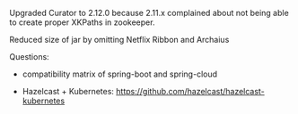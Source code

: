 Upgraded Curator to 2.12.0 because 2.11.x complained about not being able to create proper XKPaths in zookeeper.

Reduced size of jar by omitting Netflix Ribbon and Archaius


Questions:

- compatibility matrix of spring-boot and spring-cloud


- Hazelcast + Kubernetes:
https://github.com/hazelcast/hazelcast-kubernetes